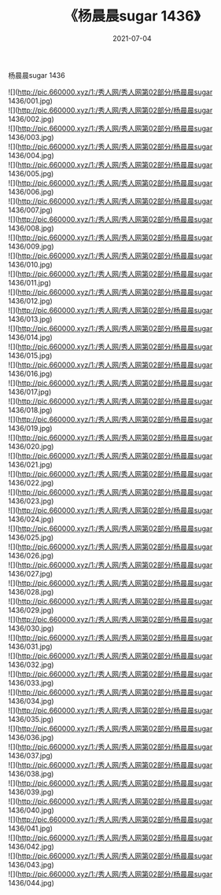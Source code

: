 ﻿---
layout: post
title:  《杨晨晨sugar 1436》
date:   2021-07-04
img: http://pic.660000.xyz/1:/秀人网/秀人网第02部分/杨晨晨sugar 1436/000.jpg
categories: [美女, 清纯, 唯美]
---

杨晨晨sugar 1436

  ![](http://pic.660000.xyz/1:/秀人网/秀人网第02部分/杨晨晨sugar 1436/001.jpg) <br> ![](http://pic.660000.xyz/1:/秀人网/秀人网第02部分/杨晨晨sugar 1436/002.jpg) <br> ![](http://pic.660000.xyz/1:/秀人网/秀人网第02部分/杨晨晨sugar 1436/003.jpg) <br> ![](http://pic.660000.xyz/1:/秀人网/秀人网第02部分/杨晨晨sugar 1436/004.jpg) <br> ![](http://pic.660000.xyz/1:/秀人网/秀人网第02部分/杨晨晨sugar 1436/005.jpg) <br> ![](http://pic.660000.xyz/1:/秀人网/秀人网第02部分/杨晨晨sugar 1436/006.jpg) <br> ![](http://pic.660000.xyz/1:/秀人网/秀人网第02部分/杨晨晨sugar 1436/007.jpg) <br> ![](http://pic.660000.xyz/1:/秀人网/秀人网第02部分/杨晨晨sugar 1436/008.jpg) <br> ![](http://pic.660000.xyz/1:/秀人网/秀人网第02部分/杨晨晨sugar 1436/009.jpg) <br> ![](http://pic.660000.xyz/1:/秀人网/秀人网第02部分/杨晨晨sugar 1436/010.jpg) <br> ![](http://pic.660000.xyz/1:/秀人网/秀人网第02部分/杨晨晨sugar 1436/011.jpg) <br> ![](http://pic.660000.xyz/1:/秀人网/秀人网第02部分/杨晨晨sugar 1436/012.jpg) <br> ![](http://pic.660000.xyz/1:/秀人网/秀人网第02部分/杨晨晨sugar 1436/013.jpg) <br> ![](http://pic.660000.xyz/1:/秀人网/秀人网第02部分/杨晨晨sugar 1436/014.jpg) <br> ![](http://pic.660000.xyz/1:/秀人网/秀人网第02部分/杨晨晨sugar 1436/015.jpg) <br> ![](http://pic.660000.xyz/1:/秀人网/秀人网第02部分/杨晨晨sugar 1436/016.jpg) <br> ![](http://pic.660000.xyz/1:/秀人网/秀人网第02部分/杨晨晨sugar 1436/017.jpg) <br> ![](http://pic.660000.xyz/1:/秀人网/秀人网第02部分/杨晨晨sugar 1436/018.jpg) <br> ![](http://pic.660000.xyz/1:/秀人网/秀人网第02部分/杨晨晨sugar 1436/019.jpg) <br> ![](http://pic.660000.xyz/1:/秀人网/秀人网第02部分/杨晨晨sugar 1436/020.jpg) <br> ![](http://pic.660000.xyz/1:/秀人网/秀人网第02部分/杨晨晨sugar 1436/021.jpg) <br> ![](http://pic.660000.xyz/1:/秀人网/秀人网第02部分/杨晨晨sugar 1436/022.jpg) <br> ![](http://pic.660000.xyz/1:/秀人网/秀人网第02部分/杨晨晨sugar 1436/023.jpg) <br> ![](http://pic.660000.xyz/1:/秀人网/秀人网第02部分/杨晨晨sugar 1436/024.jpg) <br> ![](http://pic.660000.xyz/1:/秀人网/秀人网第02部分/杨晨晨sugar 1436/025.jpg) <br> ![](http://pic.660000.xyz/1:/秀人网/秀人网第02部分/杨晨晨sugar 1436/026.jpg) <br> ![](http://pic.660000.xyz/1:/秀人网/秀人网第02部分/杨晨晨sugar 1436/027.jpg) <br> ![](http://pic.660000.xyz/1:/秀人网/秀人网第02部分/杨晨晨sugar 1436/028.jpg) <br> ![](http://pic.660000.xyz/1:/秀人网/秀人网第02部分/杨晨晨sugar 1436/029.jpg) <br> ![](http://pic.660000.xyz/1:/秀人网/秀人网第02部分/杨晨晨sugar 1436/030.jpg) <br> ![](http://pic.660000.xyz/1:/秀人网/秀人网第02部分/杨晨晨sugar 1436/031.jpg) <br> ![](http://pic.660000.xyz/1:/秀人网/秀人网第02部分/杨晨晨sugar 1436/032.jpg) <br> ![](http://pic.660000.xyz/1:/秀人网/秀人网第02部分/杨晨晨sugar 1436/033.jpg) <br> ![](http://pic.660000.xyz/1:/秀人网/秀人网第02部分/杨晨晨sugar 1436/034.jpg) <br> ![](http://pic.660000.xyz/1:/秀人网/秀人网第02部分/杨晨晨sugar 1436/035.jpg) <br> ![](http://pic.660000.xyz/1:/秀人网/秀人网第02部分/杨晨晨sugar 1436/036.jpg) <br> ![](http://pic.660000.xyz/1:/秀人网/秀人网第02部分/杨晨晨sugar 1436/037.jpg) <br> ![](http://pic.660000.xyz/1:/秀人网/秀人网第02部分/杨晨晨sugar 1436/038.jpg) <br> ![](http://pic.660000.xyz/1:/秀人网/秀人网第02部分/杨晨晨sugar 1436/039.jpg) <br> ![](http://pic.660000.xyz/1:/秀人网/秀人网第02部分/杨晨晨sugar 1436/040.jpg) <br> ![](http://pic.660000.xyz/1:/秀人网/秀人网第02部分/杨晨晨sugar 1436/041.jpg) <br> ![](http://pic.660000.xyz/1:/秀人网/秀人网第02部分/杨晨晨sugar 1436/042.jpg) <br> ![](http://pic.660000.xyz/1:/秀人网/秀人网第02部分/杨晨晨sugar 1436/043.jpg) <br> ![](http://pic.660000.xyz/1:/秀人网/秀人网第02部分/杨晨晨sugar 1436/044.jpg) <br>